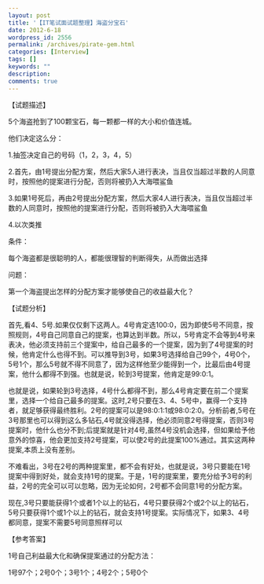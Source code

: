 ```yaml
---
layout: post
title: '【IT笔试面试题整理】海盗分宝石'
date: 2012-6-18
wordpress_id: 2556
permalink: /archives/pirate-gem.html
categories: [Interview]
tags: []
keywords: ""
description: 
comments: true
---
```

【试题描述】

5个海盗抢到了100颗宝石，每一颗都一样的大小和价值连城。

他们决定这么分：

1.抽签决定自己的号码（1，2，3，4，5）

2.首先，由1号提出分配方案，然后大家5人进行表决，当且仅当超过半数的人同意时，按照他的提案进行分配，否则将被扔入大海喂鲨鱼

3.如果1号死后，再由2号提出分配方案，然后大家4人进行表决，当且仅当超过半数的人同意时，按照他的提案进行分配，否则将被扔入大海喂鲨鱼

4.以次类推

条件：

每个海盗都是很聪明的人，都能很理智的判断得失，从而做出选择

问题：

第一个海盗提出怎样的分配方案才能够使自己的收益最大化？



【试题分析】

首先,看4、5号.如果仅仅剩下这两人。4号肯定选100:0，因为即使5号不同意，按照规则，4号自己同意自己的提案，也算达到半数。所以，5号肯定不会等到4号来表决，他必须支持前三个提案中，给自己最多的一个提案，因为到了4号提案的时候，他肯定什么也得不到。可以推导到3号，如果3号选择给自己99个，4号0个，5号1个，那么5号就不得不同意了，因为这样他至少能得到一个，比最后由4号提案，他什么都得不到强。也就是说，轮到3号提案，他肯定是99:0:1。

也就是说，如果轮到3号选择，4号什么都得不到，那么4号肯定要在前二个提案里，选择一个给自己最多的提案。这时,2号只要在3、4、5号中，赢得一个支持者，就足够获得最终胜利。2号的提案可以是98:0:1:1或98:0:2:0。分析前者,5号在3号那里也可以得到这么多钻石,4号就没得选择，他必须同意2号得提案，否则3号提案时，他什么也分不到;后提案就是针对4号,虽然4号没机会选择，但如果给予他意外的惊喜，他会更加支持2号提案，可以使2号的此提案100%通过。其实这两种提案,本质上没有差别。

不难看出，3号在2号的两种提案里，都不会有好处，也就是说，3号只要能在1号提案中得到好处，就会支持1号的提案。于是，1号的提案里，要充分给予3号的利益，2号的完全可以可以忽略，因为无论如何，2号都不会同意1号的分配方案。

现在,3号只要能获得1个或者1个以上的钻石，4号只要获得2个或2个以上的钻石，5号只要获得1个或1个以上的钻石，就会支持1号提案。实际情况下，如果3、4号都同意，提案不需要5号同意照样可以



【参考答案】

1号自己利益最大化和确保提案通过的分配方法：

1号97个；2号0个；3号1个；4号2个；5号0个
